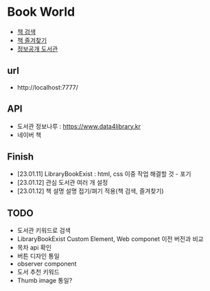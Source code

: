# Book World

- [책 검색](./src/html/search-book.html) 
- [책 즐겨찾기](./src/html/favorite.html) 
- [정보공개 도서관](./src/html/library.html) 


## url
- http://localhost:7777/


## API 
- 도서관 정보나루 : https://www.data4library.kr
- 네이버 책 

## Finish
- [23.01.11] LibraryBookExist : html, css 이중 작업 해결할 것 - 포기 
- [23.01.12] 관심 도서관 여러 개 설정
- [23.01.12] 책 설명 설명 접기/펴기 적용(책 검색, 즐겨찾기)

## TODO
- 도서관 키워드로 검색
- LibraryBookExist Custom Element, Web componet 이전 버전과 비교
- 목차 api 확인
- 버튼 디자인 통일
- observer component
- 도서 추천 키워드
- Thumb image 통일?


